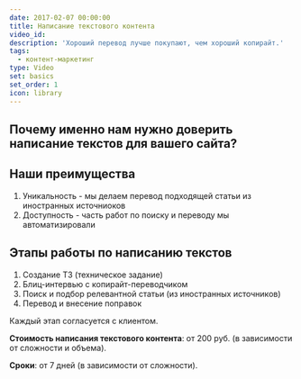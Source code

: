 ```yaml
---
date: 2017-02-07 00:00:00
title: Написание текстового контента
video_id:
description: 'Хороший перевод лучше покупают, чем хороший копирайт.'
tags:
  - контент-маркетинг
type: Video
set: basics
set_order: 1
icon: library
---
```



## Почему именно нам нужно доверить написание текстов для вашего сайта?

## Наши преимущества

1. Уникальность - мы делаем перевод подходящей статьи из иностранных источниоков
2. Доступность - часть работ по поиску и переводу мы автоматизировали

## Этапы работы по написанию текстов

1. Создание ТЗ (техническое задание)
2. Блиц-интервью с копирайт-переводчиком
3. Поиск и подбор релевантной статьи (из иностранных источников)
4. Перевод и внесение поправок

Каждый этап согласуется с клиентом.

**Стоимость написания текстового контента**: от 200 руб. (в зависимости от сложности и объема).

**Сроки**: от 7 дней (в зависимости от сложности).